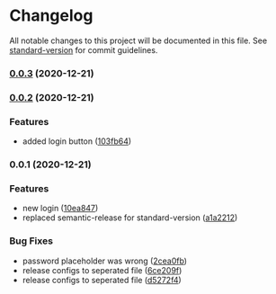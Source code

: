# Changelog

All notable changes to this project will be documented in this file. See [standard-version](https://github.com/conventional-changelog/standard-version) for commit guidelines.

### [0.0.3](https://github.com/fborges42/semantic-versioning/compare/v0.0.2...v0.0.3) (2020-12-21)

### [0.0.2](https://github.com/fborges42/semantic-versioning/compare/v0.0.1...v0.0.2) (2020-12-21)


### Features

* added login button ([103fb64](https://github.com/fborges42/semantic-versioning/commit/103fb64125748c4f4b8da696e64eff8b44f20626))

### 0.0.1 (2020-12-21)


### Features

* new login ([10ea847](https://github.com/fborges42/semantic-versioning/commit/10ea847a2f974d4b31b218b53f2ce05e58fd8974))
* replaced semantic-release for standard-version ([a1a2212](https://github.com/fborges42/semantic-versioning/commit/a1a2212f380147ce2c5a1f2325feed97329900df))


### Bug Fixes

* password placeholder was wrong ([2cea0fb](https://github.com/fborges42/semantic-versioning/commit/2cea0fb528c0911efea690e6e2d5d3db23bc3d14))
* release configs to seperated file ([6ce209f](https://github.com/fborges42/semantic-versioning/commit/6ce209febc40046a3356cc34eed09734a6075a1f))
* release configs to seperated file ([d5272f4](https://github.com/fborges42/semantic-versioning/commit/d5272f46d9f029668bca1dab0c8262c67e444c20))
